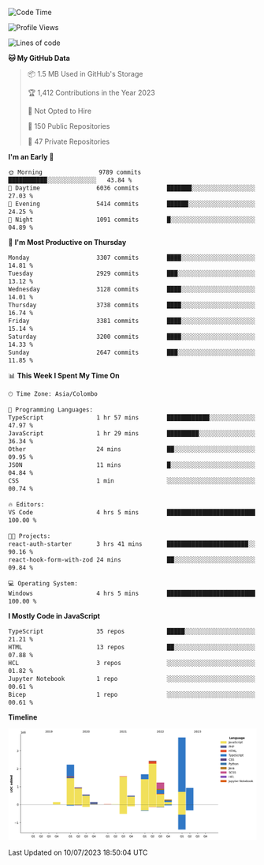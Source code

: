 
<!--START_SECTION:waka-->
![Code Time](http://img.shields.io/badge/Code%20Time-1%2C150%20hrs%2026%20mins-blue)

![Profile Views](http://img.shields.io/badge/Profile%20Views-0-blue)

![Lines of code](https://img.shields.io/badge/From%20Hello%20World%20I%27ve%20Written-16.4%20million%20lines%20of%20code-blue)

**🐱 My GitHub Data** 

> 📦 1.5 MB Used in GitHub's Storage 
 > 
> 🏆 1,412 Contributions in the Year 2023
 > 
> 🚫 Not Opted to Hire
 > 
> 📜 150 Public Repositories 
 > 
> 🔑 47 Private Repositories 
 > 
**I'm an Early 🐤** 

```text
🌞 Morning                9789 commits        ███████████░░░░░░░░░░░░░░   43.84 % 
🌆 Daytime                6036 commits        ███████░░░░░░░░░░░░░░░░░░   27.03 % 
🌃 Evening                5414 commits        ██████░░░░░░░░░░░░░░░░░░░   24.25 % 
🌙 Night                  1091 commits        █░░░░░░░░░░░░░░░░░░░░░░░░   04.89 % 
```
📅 **I'm Most Productive on Thursday** 

```text
Monday                   3307 commits        ████░░░░░░░░░░░░░░░░░░░░░   14.81 % 
Tuesday                  2929 commits        ███░░░░░░░░░░░░░░░░░░░░░░   13.12 % 
Wednesday                3128 commits        ████░░░░░░░░░░░░░░░░░░░░░   14.01 % 
Thursday                 3738 commits        ████░░░░░░░░░░░░░░░░░░░░░   16.74 % 
Friday                   3381 commits        ████░░░░░░░░░░░░░░░░░░░░░   15.14 % 
Saturday                 3200 commits        ████░░░░░░░░░░░░░░░░░░░░░   14.33 % 
Sunday                   2647 commits        ███░░░░░░░░░░░░░░░░░░░░░░   11.85 % 
```


📊 **This Week I Spent My Time On** 

```text
🕑︎ Time Zone: Asia/Colombo

💬 Programming Languages: 
TypeScript               1 hr 57 mins        ████████████░░░░░░░░░░░░░   47.97 % 
JavaScript               1 hr 29 mins        █████████░░░░░░░░░░░░░░░░   36.34 % 
Other                    24 mins             ██░░░░░░░░░░░░░░░░░░░░░░░   09.95 % 
JSON                     11 mins             █░░░░░░░░░░░░░░░░░░░░░░░░   04.84 % 
CSS                      1 min               ░░░░░░░░░░░░░░░░░░░░░░░░░   00.74 % 

🔥 Editors: 
VS Code                  4 hrs 5 mins        █████████████████████████   100.00 % 

🐱‍💻 Projects: 
react-auth-starter       3 hrs 41 mins       ███████████████████████░░   90.16 % 
react-hook-form-with-zod 24 mins             ██░░░░░░░░░░░░░░░░░░░░░░░   09.84 % 

💻 Operating System: 
Windows                  4 hrs 5 mins        █████████████████████████   100.00 % 
```

**I Mostly Code in JavaScript** 

```text
TypeScript               35 repos            █████░░░░░░░░░░░░░░░░░░░░   21.21 % 
HTML                     13 repos            ██░░░░░░░░░░░░░░░░░░░░░░░   07.88 % 
HCL                      3 repos             ░░░░░░░░░░░░░░░░░░░░░░░░░   01.82 % 
Jupyter Notebook         1 repo              ░░░░░░░░░░░░░░░░░░░░░░░░░   00.61 % 
Bicep                    1 repo              ░░░░░░░░░░░░░░░░░░░░░░░░░   00.61 % 
```



**Timeline**

![Lines of Code chart](https://raw.githubusercontent.com/ccweerasinghe1994/ccweerasinghe1994/master/assets/bar_graph.png)


 Last Updated on 10/07/2023 18:50:04 UTC
<!--END_SECTION:waka-->
